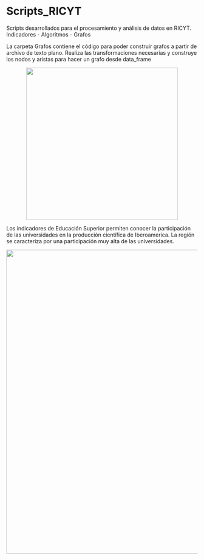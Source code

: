 # Scripts_RICYT
Scripts desarrollados para el procesamiento y análisis de datos en RICYT.  Indicadores - Algoritmos - Grafos


La carpeta Grafos contiene el código para poder construir grafos a partir de archivo de texto plano. 
Realiza las transformaciones necesarias y construye los nodos y aristas para hacer un grafo desde data_frame

<p align="center">
  <img src="https://github.com/juansokil/Scripts_RICYT/blob/master/Scripts%20Grafos/layouts.png" width="400">
</p>


Los indicadores de Educación Superior permiten conocer la participación de las universidades en la producción científica de Iberoamerica. La región se caracteriza por una participación muy alta de las universidades.

<p align="center">
  <img src="https://github.com/juansokil/Scripts_RICYT/blob/master/educacion%20Superior.png" width="800">
</p>


